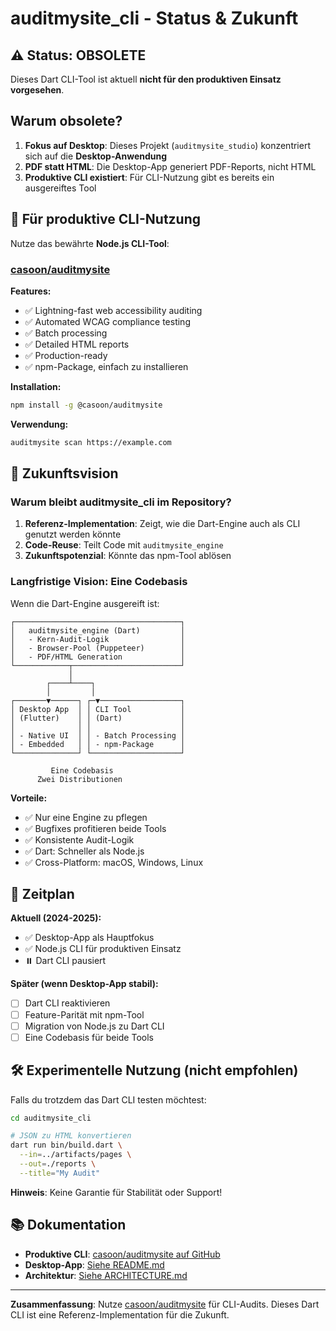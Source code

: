 # auditmysite_cli - Status & Zukunft

## ⚠️ Status: OBSOLETE

Dieses Dart CLI-Tool ist aktuell **nicht für den produktiven Einsatz vorgesehen**.

## Warum obsolete?

1. **Fokus auf Desktop**: Dieses Projekt (`auditmysite_studio`) konzentriert sich auf die **Desktop-Anwendung**
2. **PDF statt HTML**: Die Desktop-App generiert PDF-Reports, nicht HTML
3. **Produktive CLI existiert**: Für CLI-Nutzung gibt es bereits ein ausgereiftes Tool

## 🔧 Für produktive CLI-Nutzung

Nutze das bewährte **Node.js CLI-Tool**:

### [casoon/auditmysite](https://github.com/casoon/auditmysite)

**Features:**
- ✅ Lightning-fast web accessibility auditing
- ✅ Automated WCAG compliance testing
- ✅ Batch processing
- ✅ Detailed HTML reports
- ✅ Production-ready
- ✅ npm-Package, einfach zu installieren

**Installation:**
```bash
npm install -g @casoon/auditmysite
```

**Verwendung:**
```bash
auditmysite scan https://example.com
```

## 🔮 Zukunftsvision

### Warum bleibt auditmysite_cli im Repository?

1. **Referenz-Implementation**: Zeigt, wie die Dart-Engine auch als CLI genutzt werden könnte
2. **Code-Reuse**: Teilt Code mit `auditmysite_engine`
3. **Zukunftspotenzial**: Könnte das npm-Tool ablösen

### Langfristige Vision: Eine Codebasis

Wenn die Dart-Engine ausgereift ist:

```
┌─────────────────────────────────────┐
│   auditmysite_engine (Dart)         │
│   - Kern-Audit-Logik                │
│   - Browser-Pool (Puppeteer)        │
│   - PDF/HTML Generation             │
└────────────┬────────────────────────┘
             │
        ┌────┴────┐
        │         │
┌───────▼──────┐ ┌─▼──────────────────┐
│ Desktop App  │ │ CLI Tool           │
│ (Flutter)    │ │ (Dart)             │
│              │ │                    │
│ - Native UI  │ │ - Batch Processing │
│ - Embedded   │ │ - npm-Package      │
└──────────────┘ └────────────────────┘

         Eine Codebasis
      Zwei Distributionen
```

**Vorteile:**
- ✅ Nur eine Engine zu pflegen
- ✅ Bugfixes profitieren beide Tools
- ✅ Konsistente Audit-Logik
- ✅ Dart: Schneller als Node.js
- ✅ Cross-Platform: macOS, Windows, Linux

## 📅 Zeitplan

**Aktuell (2024-2025):**
- ✅ Desktop-App als Hauptfokus
- ✅ Node.js CLI für produktiven Einsatz
- ⏸️ Dart CLI pausiert

**Später (wenn Desktop-App stabil):**
- [ ] Dart CLI reaktivieren
- [ ] Feature-Parität mit npm-Tool
- [ ] Migration von Node.js zu Dart CLI
- [ ] Eine Codebasis für beide Tools

## 🛠️ Experimentelle Nutzung (nicht empfohlen)

Falls du trotzdem das Dart CLI testen möchtest:

```bash
cd auditmysite_cli

# JSON zu HTML konvertieren
dart run bin/build.dart \
  --in=../artifacts/pages \
  --out=./reports \
  --title="My Audit"
```

**Hinweis**: Keine Garantie für Stabilität oder Support!

## 📚 Dokumentation

- **Produktive CLI**: [casoon/auditmysite auf GitHub](https://github.com/casoon/auditmysite)
- **Desktop-App**: [Siehe README.md](../README.md)
- **Architektur**: [Siehe ARCHITECTURE.md](../ARCHITECTURE.md)

---

**Zusammenfassung**: Nutze [casoon/auditmysite](https://github.com/casoon/auditmysite) für CLI-Audits. Dieses Dart CLI ist eine Referenz-Implementation für die Zukunft.
